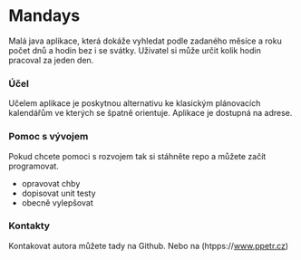 # Mandays

Malá java aplikace, která dokáže vyhledat podle zadaného měsíce a roku počet dnů a hodin bez i se svátky. Uživatel si může určit kolik hodin pracoval za jeden den.

### Účel
Učelem aplikace je poskytnou alternativu ke klasickým plánovacích kalendářům ve kterých se špatně orientuje. Aplikace je dostupná na adrese.

### Pomoc s vývojem
Pokud chcete pomoci s rozvojem tak si stáhněte repo a můžete začít programovat.
- opravovat chby
- dopisovat unit testy
- obecně vylepšovat

### Kontakty
Kontakovat autora můžete tady na Github.
Nebo na (htpps://www.ppetr.cz)